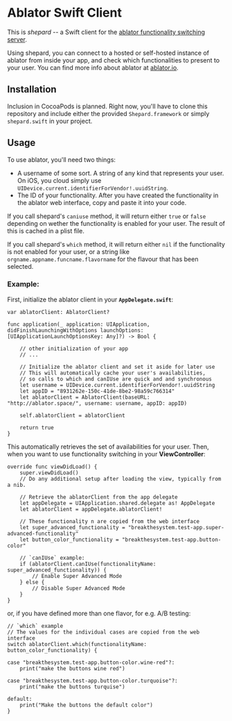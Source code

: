 # Ablator Swift Client
This is *shepard* -- a Swift client for the [ablator functionality switching server](https://github.com/ablator/ablator/).

Using shepard, you can connect to a hosted or self-hosted instance of ablator from inside your app, and check which functionalities to present to your user. You can find more info about ablator at [ablator.io](http://ablator.io/).

## Installation
Inclusion in CocoaPods is planned. Right now, you'll have to clone this repository and include either the provided `Shepard.framework` or simply `shepard.swift` in your project.

## Usage
To use ablator, you'll need two things: 

- A username of some sort. A string of any kind that represents your user. On iOS, you cloud simply use `UIDevice.current.identifierForVendor!.uuidString`.
- The ID of your functionality. After you have created the functionality in the ablator web interface, copy and paste it into your code. 

If you call shepard's `caniuse` method, it will return either `true` or `false` depending on wether the functionality is enabled for your user. The result of this is cached in a plist file.

If you call shepard's `which` method, it will return either `nil` if the functionality is not enabled for your user, or a string like `orgname.appname.funcname.flavorname` for the flavour that has been selected.

### Example:

First, initialize the ablator client in your **`AppDelegate.swift`**:

```
var ablatorClient: AblatorClient?

func application(_ application: UIApplication, didFinishLaunchingWithOptions launchOptions: [UIApplicationLaunchOptionsKey: Any]?) -> Bool {

    // other initialization of your app
    // ...
    
    // Initialize the ablator client and set it aside for later use
    // This will automatically cache your user's availabilities,
    // so calls to which and canIUse are quick and and synchronous
    let username = UIDevice.current.identifierForVendor!.uuidString
    let appID = "8931262e-150c-41de-8be2-98a59c766314"
    let ablatorClient = AblatorClient(baseURL: "http://ablator.space/", username: username, appID: appID)

    self.ablatorClient = ablatorClient

    return true
}
```

This automatically retrieves the set of availabilities for your user. Then, when you want to use functionality switching in your **ViewController**:

```
override func viewDidLoad() {
    super.viewDidLoad()
    // Do any additional setup after loading the view, typically from a nib.

    // Retrieve the ablatorClient from the app delegate
    let appDelegate = UIApplication.shared.delegate as! AppDelegate
    let ablatorClient = appDelegate.ablatorClient!

    // These functionality n are copied from the web interface
    let super_advanced_functionality = "breakthesystem.test-app.super-advanced-functionality"
    let button_color_functionality = "breakthesystem.test-app.button-color"

    // `canIUse` example:
    if (ablatorClient.canIUse(functionalityName: super_advanced_functionality)) {
        // Enable Super Advanced Mode
    } else {
        // Disable Super Advanced Mode
    }
}
```

or, if you have defined more than one flavor, for e.g. A/B testing:

```
// `which` example
// The values for the individual cases are copied from the web interface
switch ablatorClient.which(functionalityName: button_color_functionality) {

case "breakthesystem.test-app.button-color.wine-red"?:
    print("make the buttons wine red")

case "breakthesystem.test-app.button-color.turquoise"?:
    print("make the buttons turquise")

default:
    print("Make the buttons the default color")
}
```
